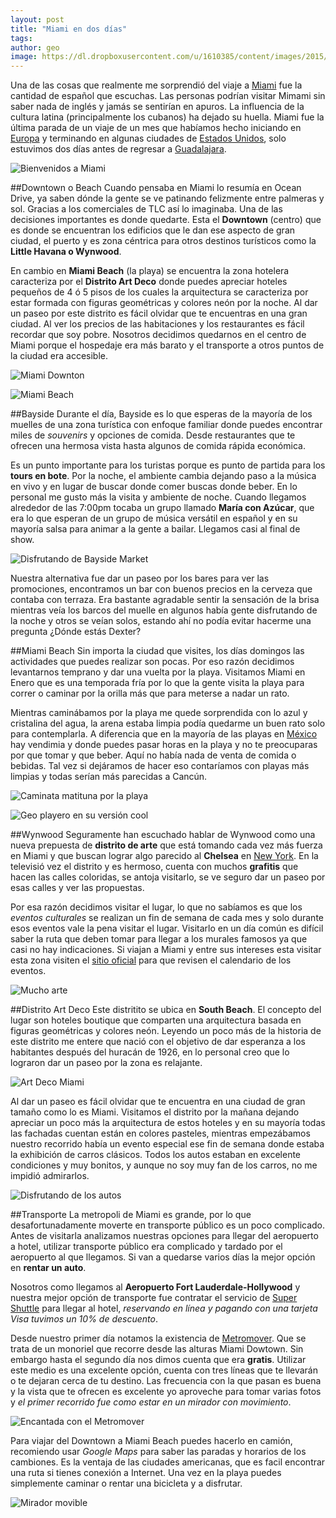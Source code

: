 ```yaml
---
layout: post
title: "Miami en dos días"
tags: 
author: geo
image: https://dl.dropboxusercontent.com/u/1610385/content/images/2015/03/2015-01-18-09-07-56-2.jpg
---
```

Una de las cosas que realmente me sorprendió del viaje a [Miami](/tag/miami) fue la cantidad de español que escuchas. Las personas podrían visitar Mimami sin saber nada de inglés y jamás se sentirían en apuros. La influencia de la cultura latina (principalmente los cubanos) ha dejado su huella. Miami fue la última parada de un viaje de un mes que habíamos hecho iniciando en [Europa](/tag/europa) y terminando en algunas ciudades de [Estados Unidos](/tag/estados-unidos), solo estuvimos dos días antes de regresar a [Guadalajara](/tag/guadalajara).

![Bienvenidos a Miami](https://dl.dropboxusercontent.com/u/1610385/content/images/2015/03/2015-01-18-09-00-04-1.jpg)

##Downtown o Beach
Cuando pensaba en Miami lo resumía en Ocean Drive, ya saben dónde la gente se ve patinando felizmente entre palmeras y sol. Gracias a los comerciales de TLC así lo imaginaba. Una de las decisiones importantes es donde quedarte. Esta el **Downtown** (centro) que es donde se encuentran los edificios que le dan ese aspecto de gran ciudad, el puerto y es zona céntrica para otros destinos turísticos como la **Little Havana o Wynwood**. 

En cambio en **Miami Beach** (la playa) se encuentra la zona hotelera caracteriza por el **Distrito Art Deco** donde puedes apreciar hoteles pequeños de 4 ó 5 pisos de los cuales la arquitectura se caracteriza por estar formada con figuras geométricas y colores neón por la noche. Al dar un paseo por este distrito es fácil olvidar que te encuentras en una gran ciudad. Al ver los precios de las habitaciones y los restaurantes es fácil recordar que soy pobre. Nosotros decidimos quedarnos en el centro de Miami porque el hospedaje era más barato y el transporte a otros puntos de la ciudad era accesible.

![Miami Downton](https://dl.dropboxusercontent.com/u/1610385/content/images/2015/03/2015-01-16-14-05-56-1.jpg)

![Miami Beach](https://dl.dropboxusercontent.com/u/1610385/content/images/2015/03/2015-01-17-13-08-31-1.jpg)

##Bayside
Durante el día, Bayside es lo que esperas de la mayoría de los muelles de una zona turística con enfoque familiar donde puedes encontrar miles de *souvenirs* y opciones de comida. Desde restaurantes que te ofrecen una hermosa vista hasta algunos de comida rápida económica. 

Es un punto importante para los turistas porque es punto de partida para los **tours en bote**. Por la noche, el ambiente cambia dejando paso a la música en vivo y en lugar de buscar donde comer buscas donde beber. En lo personal me gusto más la visita y ambiente de noche. Cuando llegamos alrededor de las 7:00pm tocaba un grupo llamado **María con Azúcar**, que era lo que esperan de un grupo de música versátil en español y en su mayoría salsa para animar a la gente a bailar. Llegamos casi al final de show. 

![Disfrutando de Bayside Market](https://dl.dropboxusercontent.com/u/1610385/content/images/2015/03/2015-01-16-17-57-31-2.jpg)

Nuestra alternativa fue dar un paseo por los bares para ver las promociones, encontramos un bar con buenos precios en la cerveza que contaba con terraza. Era bastante agradable sentir la sensación de la brisa mientras veía los barcos del muelle en algunos había gente disfrutando de la noche y otros se veían solos, estando ahí no podía evitar hacerme una pregunta ¿Dónde estás Dexter?

##Miami Beach
Sin importa la ciudad que visites, los días domingos las actividades que puedes realizar son pocas. Por eso razón decidimos levantarnos temprano y dar una vuelta por la playa. Visitamos Miami en Enero que es una temporada fría por lo que la gente visita la playa para correr o caminar por la orilla más que para meterse a nadar un rato. 

Mientras caminábamos por la playa me quede sorprendida con lo azul y cristalina del agua, la arena estaba limpia podía quedarme un buen rato solo para contemplarla. A diferencia que en la mayoría de las playas en [México](/tag/mexico) hay vendimia y donde puedes pasar horas en la playa y no te preocuparas por que tomar y que beber. Aquí no había nada de venta de comida o bebidas. Tal vez si dejáramos de hacer eso contaríamos con playas más limpias y todas serían más parecidas a Cancún.

![Caminata matituna por la playa](https://dl.dropboxusercontent.com/u/1610385/content/images/2015/03/2015-01-17-09-59-31-1.jpg)

![Geo playero en su versión cool](https://dl.dropboxusercontent.com/u/1610385/content/images/2015/03/2015-01-17-09-42-56-1.jpg)

##Wynwood
Seguramente han escuchado hablar de Wynwood como una nueva prepuesta de **distrito de arte** que está tomando cada vez más fuerza en Miami y que buscan lograr algo parecido al **Chelsea** en [New York](/tag/new-york). En la televisió  vez el distrito y es hermoso, cuenta con muchos **grafitis** que hacen las calles coloridas, se antoja visitarlo, se ve seguro dar un paseo por esas calles y ver las propuestas. 

Por esa razón decidimos visitar el lugar, lo que no sabíamos es que los *eventos culturales* se realizan un fin de semana de cada mes y solo durante esos eventos vale la pena visitar el lugar. Visitarlo en un día común es difícil saber la ruta que deben tomar para llegar a los murales famosos ya que casi no hay indicaciones. Si viajan a Miami y entre sus intereses esta visitar esta zona visiten el [sitio oficial](http://wynwoodmiami.com/home.php) para que revisen el calendario de los eventos.

![Mucho arte](https://dl.dropboxusercontent.com/u/1610385/content/images/2015/03/2015-01-16-17-09-38-1.jpg)

##Distrito Art Deco
Este distritito se ubica en **South Beach**. El concepto del lugar son hoteles boutique que comparten una arquitectura basada en figuras geométricas y colores neón. Leyendo un poco más de la historia de este distrito me entere que nació con el objetivo de dar esperanza a los habitantes después del huracán de 1926, en lo personal creo que lo lograron dar un paseo por la zona es relajante. 

![Art Deco Miami](https://dl.dropboxusercontent.com/u/1610385/content/images/2015/03/2015-01-17-12-03-41-1.jpg)

Al dar un paseo es fácil olvidar que te encuentra en una ciudad de gran tamaño como lo es Miami. Visitamos el distrito por la mañana dejando apreciar un poco más la arquitectura de estos hoteles y en su mayoría todas las fachadas cuentan están en colores pasteles, mientras empezábamos nuestro recorrido había un evento especial ese fin de semana donde estaba la exhibición de carros clásicos. Todos los autos estaban en excelente condiciones y muy bonitos, y aunque no soy muy fan de los carros, no me impidió admirarlos.  

![Disfrutando de los autos](https://dl.dropboxusercontent.com/u/1610385/content/images/2015/03/2015-01-17-11-58-57-1.jpg)

##Transporte
La metropoli de Miami es grande, por lo que desafortunadamente moverte en transporte público es un poco complicado. Antes de visitarla analizamos nuestras opciones para llegar del aeropuerto a hotel, utilizar transporte público era complicado y tardado por el aeropuerto al que llegamos. Si van a quedarse varios días la mejor opción en **rentar un auto**. 

Nosotros como llegamos al **Aeropuerto Fort Lauderdale-Hollywood** y nuestra mejor opción de transporte fue contratar el servicio de [Super Shuttle](https://www.supershuttle.com/) para llegar al hotel, *reservando en línea y pagando con una tarjeta Visa tuvimos un 10% de descuento*. 

Desde nuestro primer día notamos la existencia de [Metromover](http://www.miamidade.gov/transit/metromover.asp). Que se trata de un monoriel que recorre desde las alturas Miami Dowtown. Sin embargo hasta el segundo día nos dimos cuenta que era **gratis**. Utilizar este medio es una excelente opción, cuenta con tres líneas que te llevarán o te dejaran cerca de tu destino. Las frecuencia con la que pasan es buena y la vista que te ofrecen es excelente yo aproveche para tomar varias fotos y *el primer recorrido fue como estar en un mirador con movimiento*. 

![Encantada con el Metromover](https://dl.dropboxusercontent.com/u/1610385/content/images/2015/03/2015-01-16-13-41-10-1.jpg)

Para viajar del Downtown a Miami Beach puedes hacerlo en camión, recomiendo usar *Google Maps* para saber las paradas y horarios de los cambiones. Es la ventaja de las ciudades americanas, que es facil encontrar una ruta si tienes conexión a Internet. Una vez en la playa puedes simplemente caminar o rentar una bicicleta y a disfrutar.

![Mirador movible](https://dl.dropboxusercontent.com/u/1610385/content/images/2015/03/2015-01-16-13-38-30-1.jpg)
